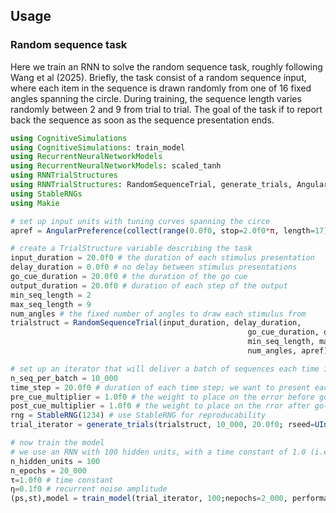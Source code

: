 ## Usage

### Random sequence task
Here we train an RNN to solve the random sequence task, roughly following Wang et al (2025). Briefly, the task consist of a random sequence input, where each item in the sequence is drawn randomly from one of 16 fixed angles spanning the circle. During training, the sequence length varies randomly between 2 and 9 from trial to trial. The goal of the task if to report back the sequence as soon as the sequence presentation ends. 

```julia
using CognitiveSimulations
using CognitiveSimulations: train_model
using RecurrentNeuralNetworkModels
using RecurrentNeuralNetworkModels: scaled_tanh
using RNNTrialStructures
using RNNTrialStructures: RandomSequenceTrial, generate_trials, AngularPreference
using StableRNGs
using Makie

# set up input units with tuning curves spanning the circe
apref = AngularPreference(collect(range(0.0f0, stop=2.0f0*π, length=17)), 5.0f0, 0.8f0)

# create a TrialStructure variable describing the task
input_duration = 20.0f0 # the duration of each stimulus presentation
delay_duration = 0.0f0 # no delay between stimulus presentations
go_cue_duration = 20.0f0 # the duration of the go cue
output_duration = 20.0f0 # duration of each step of the output 
min_seq_length = 2
max_seq_length = 9
num_angles # the fixed number of angles to draw each stimulus from
trialstruct = RandomSequenceTrial(input_duration, delay_duration,
                                                     go_cue_duration, outout_duration,
                                                     min_seq_length, max_seq_length,
                                                     num_angles, apref)

# set up an iterator that will deliver a batch of sequences each time it is called
n_seq_per_batch = 10_000
time_step = 20.0f0 # duration of each time step; we want to present each stimulus for just one time step
pre_cue_multiplier = 1.0f0 # the weight to place on the error before go-cue onset
post_cue_multiplier = 1.0f0 # the weight to place on the rror after go-cue onset
rng = StableRNG(1234) # use StableRNG for reproducability
trial_iterator = generate_trials(trialstruct, 10_000, 20.0f0; rseed=UInt32(3), pre_cue_multiplier=1.0f0, post_cue_multiplier=1.0f0, σ=0.0f0, rng=StableRNG(1234))

# now train the model
# we use an RNN with 100 hidden units, with a time constant of 1.0 (i.e. no leak current) and a recurrent noise with ampliude 0.1
n_hidden_units = 100
n_epochs = 20_000
τ=1.0f0 # time constant
η=0.1f0 # recurrent noise amplitude
(ps,st),model = train_model(trial_iterator, 100;nepochs=2_000, performance_aggregator=mean, accuracy_threshold=0.99f0, output_nonlinearity=scaled_tanh, τ=τ,η=η, load_only=false)

```